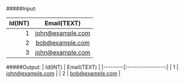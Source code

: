 #####Input:

| Id(INT) |    Email(TEXT)   |
|--------:|:----------------:|
|       1 | john@example.com |
|       2 | bob@example.com  |
|       3 | john@example.com |

#####Output:
| Id(INT) |    Email(TEXT)   |
|--------:|:----------------:|
|       1 | john@example.com |
|       2 | bob@example.com  |
